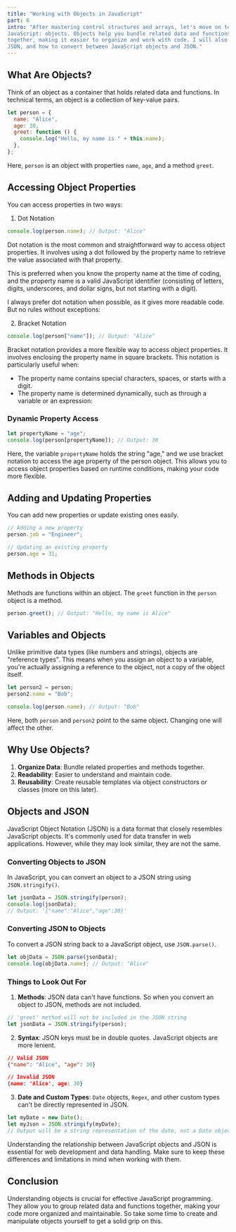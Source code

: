 ```yaml
---
title: "Working with Objects in JavaScript"
part: 6
intro: "After mastering control structures and arrays, let's move on to another concept in
JavaScript: objects. Objects help you bundle related data and functions
together, making it easier to organize and work with code. I will also cover
JSON, and how to convert between JavaScript objects and JSON."
---
```


## What Are Objects?

Think of an object as a container that holds related data and functions. In
technical terms, an object is a collection of key-value pairs.

```javascript
let person = {
  name: "Alice",
  age: 30,
  greet: function () {
    console.log("Hello, my name is " + this.name);
  },
};
```

Here, `person` is an object with properties `name`, `age`, and a method `greet`.

## Accessing Object Properties

You can access properties in two ways:

1. Dot Notation

```javascript
console.log(person.name); // Output: "Alice"
```

Dot notation is the most common and straightforward way to access object
properties. It involves using a dot followed by the property name to retrieve
the value associated with that property.

This is preferred when you know the property name at the time of coding, and the
property name is a valid JavaScript identifier (consisting of letters, digits,
underscores, and dollar signs, but not starting with a digit).

I always prefer dot notation when possible, as it gives more readable code. But
no rules without exceptions:

2. Bracket Notation

```javascript
console.log(person["name"]); // Output: "Alice"
```

Bracket notation provides a more flexible way to access object properties. It
involves enclosing the property name in square brackets. This notation is
particularly useful when:

- The property name contains special characters, spaces, or starts with a digit.
- The property name is determined dynamically, such as through a variable or an
  expression:

### Dynamic Property Access

```javascript
let propertyName = "age";
console.log(person[propertyName]); // Output: 30
```

Here, the variable `propertyName` holds the string "age," and we use bracket
notation to access the age property of the person object. This allows you to
access object properties based on runtime conditions, making your code more
flexible.

## Adding and Updating Properties

You can add new properties or update existing ones easily.

```javascript
// Adding a new property
person.job = "Engineer";

// Updating an existing property
person.age = 31;
```

## Methods in Objects

Methods are functions within an object. The `greet` function in the `person`
object is a method.

```javascript
person.greet(); // Output: "Hello, my name is Alice"
```

## Variables and Objects

Unlike primitive data types (like numbers and strings), objects are "reference
types". This means when you assign an object to a variable, you're actually
assigning a reference to the object, not a copy of the object itself.

```javascript
let person2 = person;
person2.name = "Bob";

console.log(person.name); // Output: "Bob"
```

Here, both `person` and `person2` point to the same object. Changing one will
affect the other.

## Why Use Objects?

1. **Organize Data**: Bundle related properties and methods together.
2. **Readability**: Easier to understand and maintain code.
3. **Reusability**: Create reusable templates via object constructors or classes
   (more on this later).

## Objects and JSON

JavaScript Object Notation (JSON) is a data format that closely resembles
JavaScript objects. It's commonly used for data transfer in web applications.
However, while they may look similar, they are not the same.

### Converting Objects to JSON

In JavaScript, you can convert an object to a JSON string using
`JSON.stringify()`.

```javascript
let jsonData = JSON.stringify(person);
console.log(jsonData);
// Output: '{"name":"Alice","age":30}'
```

### Converting JSON to Objects

To convert a JSON string back to a JavaScript object, use `JSON.parse()`.

```javascript
let objData = JSON.parse(jsonData);
console.log(objData.name); // Output: "Alice"
```

### Things to Look Out For

1. **Methods**: JSON data can't have functions. So when you convert an object to
   JSON, methods are not included.

```javascript
// 'greet' method will not be included in the JSON string
let jsonData = JSON.stringify(person);
```

2. **Syntax**: JSON keys must be in double quotes. JavaScript objects are more
   lenient.

```json
// Valid JSON
{"name": "Alice", "age": 30}

// Invalid JSON
{name: 'Alice', age: 30}
```

3. **Date and Custom Types**: `Date` objects, `Regex`, and other custom types
   can't be directly represented in JSON.

```javascript
let myDate = new Date();
let myJson = JSON.stringify(myDate);
// Output will be a string representation of the date, not a Date object
```

Understanding the relationship between JavaScript objects and JSON is essential
for web development and data handling. Make sure to keep these differences and
limitations in mind when working with them.

## Conclusion

Understanding objects is crucial for effective JavaScript programming. They
allow you to group related data and functions together, making your code more
organized and maintainable. So take some time to create and manipulate objects
yourself to get a solid grip on this.
